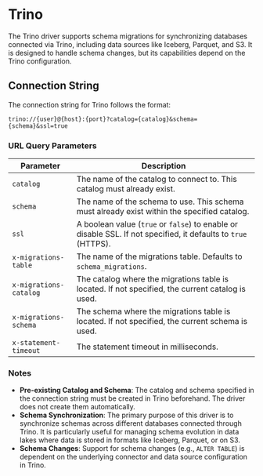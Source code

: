 # Trino

The Trino driver supports schema migrations for synchronizing databases connected via Trino, including data sources like Iceberg, Parquet, and S3. It is designed to handle schema changes, but its capabilities depend on the Trino configuration.

## Connection String

The connection string for Trino follows the format:

`trino://{user}@{host}:{port}?catalog={catalog}&schema={schema}&ssl=true`

### URL Query Parameters

| Parameter | Description |
|---|---|
| `catalog` | The name of the catalog to connect to. This catalog must already exist. |
| `schema` | The name of the schema to use. This schema must already exist within the specified catalog. |
| `ssl` | A boolean value (`true` or `false`) to enable or disable SSL. If not specified, it defaults to `true` (HTTPS). |
| `x-migrations-table` | The name of the migrations table. Defaults to `schema_migrations`. |
| `x-migrations-catalog`| The catalog where the migrations table is located. If not specified, the current catalog is used. |
| `x-migrations-schema` | The schema where the migrations table is located. If not specified, the current schema is used. |
| `x-statement-timeout` | The statement timeout in milliseconds. |

### Notes

- **Pre-existing Catalog and Schema**: The catalog and schema specified in the connection string must be created in Trino beforehand. The driver does not create them automatically.
- **Schema Synchronization**: The primary purpose of this driver is to synchronize schemas across different databases connected through Trino. It is particularly useful for managing schema evolution in data lakes where data is stored in formats like Iceberg, Parquet, or on S3.
- **Schema Changes**: Support for schema changes (e.g., `ALTER TABLE`) is dependent on the underlying connector and data source configuration in Trino.